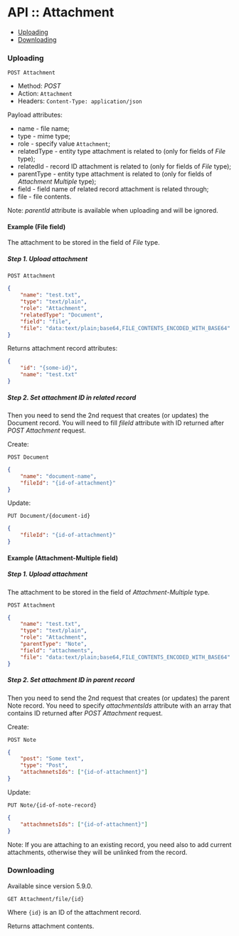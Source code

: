 # API :: Attachment

* [Uploading](#uploading)
* [Downloading](#downloading)

### Uploading

`POST Attachment`

* Method: *POST*
* Action: `Attachment`
* Headers: `Content-Type: application/json`

Payload attributes:

* name - file name;
* type - mime type;
* role - specify value `Attachment`;
* relatedType - entity type attachment is related to (only for fields of *File* type);
* relatedId - record ID attachment is related to (only for fields of *File* type);
* parentType - entity type attachment is related to (only for fields of *Attachment Multiple* type);
* field - field name of related record attachment is related through;
* file - file contents.

Note: *parentId* attribute is available when uploading and will be ignored.

#### Example (File field)

The attachment to be stored in the field of *File* type. 

##### Step 1. Upload attachment

`POST Attachment`

```json
{
    "name": "test.txt",
    "type": "text/plain",
    "role": "Attachment",
    "relatedType": "Document",
    "field": "file",
    "file": "data:text/plain;base64,FILE_CONTENTS_ENCODED_WITH_BASE64"
}
```

Returns attachment record attributes:

```json
{
    "id": "{some-id}",
    "name": "test.txt"
}
```

##### Step 2. Set attachment ID in related record

Then you need to send the 2nd request that creates (or updates) the Document record. You will need to fill *fileId* attribute with ID returned after *POST Attachment* request.

Create:

`POST Document`

```json
{
    "name": "document-name",
    "fileId": "{id-of-attachment}"
}
```
Update:

`PUT Document/{document-id}`

```json
{
    "fileId": "{id-of-attachment}"
}
```


#### Example (Attachment-Multiple field)

##### Step 1. Upload attachment

The attachment to be stored in the field of *Attachment-Multiple* type. 

`POST Attachment`

```json
{
    "name": "test.txt",
    "type": "text/plain",
    "role": "Attachment",
    "parentType": "Note",
    "field": "attachments",
    "file": "data:text/plain;base64,FILE_CONTENTS_ENCODED_WITH_BASE64"
}
```

##### Step 2. Set attachment ID in parent record

Then you need to send the 2nd request that creates (or updates) the parent Note record. You need to specify *attachmentsIds* attribute with an array that contains ID returned after *POST Attachment* request.

Create:


`POST Note`

```json
{
    "post": "Some text",
    "type": "Post",
    "attachmnetsIds": ["{id-of-attachment}"]
}
```

Update:

`PUT Note/{id-of-note-record}`

```json
{
    "attachmnetsIds": ["{id-of-attachment}"]
}
```

Note: If you are attaching to an existing record, you need also to add current attachments, otherwise they will be unlinked from the record.



### Downloading

Available since version 5.9.0.

`GET Attachment/file/{id}`

Where `{id}` is an ID of the attachment record.

Returns attachment contents.
